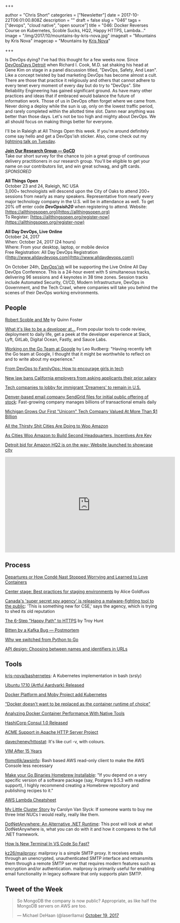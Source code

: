 +++

author = "Chris Short"
categories = ["Newsletter"]
date = 2017-10-22T06:01:00.808Z
description = ""
draft = false
slug = "046"
tags = ["devops", "cloud native", "open source"]
title = "046: Docker Reverses Course on Kubernetes, Scoble Sucks, HQ2, Happy HTTPS, Lambda..."
image = "/img/2017/10/mountains-by-kris-nova.jpg"
imagealt = "Mountains by Kris Nova"
imagecap = "Mountains by [Kris Nova](https://novasummits.com)"

+++

Is DevOps dying? I've had this thought for a few weeks now. Since [DevOpsDays Detroit](https://www.devopsdays.org/events/2017-detroit/welcome/) when Richard I. Cook, M.D. sat shaking his head at Gene Kim on stage in a panel discussion titled, "DevOps, Safety, And Lean". Like a concept twisted by bad marketing DevOps has become almost a cult. There are those that practice it religiously and others that cannot adhere to every tenet every moment of every day but do try to "DevOps". Site Reliability Engineering has gained significant ground. As have many other practices and ideas that if embraced would balance the future of information work. Those of us in DevOps often forget where we came from. Never doing a deploy while the sun is up, only on the lowest traffic period, and rarely completed within the allotted time slot. Damn near anything was better than those days. Let's not be too high and mighty about DevOps. We all should focus on making things better for everyone.

I'll be in Raleigh at All Things Open this week. If you're around definitely come say hello and get a DevOps'ish sticker. Also, come check out my [lightning talk on Tuesday](https://allthingsopen.org/lightning-talks-hosted-by-opensource-com/).

[**Join Our Research Group — GoCD**](https://docs.google.com/forms/d/e/1FAIpQLSdsxfQbVbuVVRizNaDmD1_6nyyG5WNn4pKtfHElzO9kblnz5Q/viewform)  
Take our short survey for the chance to join a great group of continuous delivery practitioners in our research group. You'll be eligible to get your name on our contributors list, and win great schwag, and gift cards. *SPONSORED*

**All Things Open**  
October 23 and 24, Raleigh, NC USA  
3,000+ technologists will descend upon the City of Oaks to attend 200+ sessions from nearly as many speakers. Representative from nearly every major technology company in the U.S. will be in attendance as well.
To get 20% off enter code ***DevOpsish20*** when registering to attend.
Website: [https://allthingsopen.org](https://allthingsopen.org)  
To Register: [https://allthingsopen.org/register-now](https://allthingsopen.org/register-now)

**All Day DevOps, Live Online**  
October 24, 2017  
When: October 24, 2017 (24 hours)  
Where: From your desktop, laptop, or mobile device  
Free Registration: All Day DevOps Registration ([http://www.alldaydevops.com](http://www.alldaydevops.com))

On October 24th, [DevOps'ish](https://devopsish.com) will be supporting the Live Online All Day DevOps Conference. This is a 24-hour event with 5 simultaneous tracks, delivering 96 sessions and 4 keynotes in 38 time zones. Session tracks include Automated Security, CI/CD, Modern Infrastructure, DevOps in Government, and the Tech Crawl, where companies will take you behind the scenes of their DevOps working environments.

## People

[Robert Scoble and Me](https://medium.com/@quinnnorton/robert-scoble-and-me-9b14ee92fffb) by Quinn Foster

[What it's like to be a developer at...](https://increment.com/development/what-its-like-to-be-a-developer-at/) From popular tools to code review, deployment to daily life, get a peek at the developer experience at Slack, Lyft, GitLab, Digital Ocean, Fastly, and Sauce Labs.

[Working on the Go Team at Google](https://medium.com/@ljrudberg/working-on-the-go-team-at-google-917b2c8d35ff) by Leo Rudberg: "Having recently left the Go team at Google, I thought that it might be worthwhile to reflect on and to write about my experience."

[From DevOps to FamilyOps: How to encourage girls in tech](https://techbeacon.com/devops-familyops-how-encourage-girls-tech)

[New law bans California employers from asking applicants their prior salary](http://m.sfgate.com/business/networth/article/New-law-bans-California-employers-from-asking-12274431.php)

[Tech companies to lobby for immigrant 'Dreamers' to remain in U.S.](http://www.reuters.com/article/us-usa-immigration-dreamers/tech-companies-to-lobby-for-immigrant-dreamers-to-remain-in-u-s-idUSKBN1CP03Z)

[Denver-based email company SendGrid files for initial public offering of stock](http://www.denverpost.com/2017/10/19/sendgrid-filing-for-ipo/): Fast-growing company manages billions of transactional emails daily

[Michigan Grows Our First "Unicorn" Tech Company Valued At More Than $1 Billion](http://www.dailydetroit.com/2017/10/18/michigan-grows-first-unicorn-tech-company-valued-1-billion/)

[All the Thirsty Shit Cities Are Doing to Woo Amazon](https://splinternews.com/all-the-thirsty-shit-cities-are-doing-to-woo-amazon-1819683162)

[As Cities Woo Amazon to Build Second Headquarters, Incentives Are Key](https://www.wsj.com/articles/amazon-has-honed-its-site-hunting-expertise-with-in-house-team-1508405401)

[Detroit bid for Amazon HQ2 is on the way; Website launched to showcase city](http://www.wxyz.com/news/detroit-bid-for-amazon-hq2-is-on-the-way-website-launched-to-showcase-city)

<center><iframe width="560" height="315" src="https://www.youtube.com/embed/DO4J_PC1b5M" frameborder="0" allowfullscreen></iframe></center>

## Process

[Departures or How Condé Nast Stopped Worrying and Learned to Love Containers](https://technology.condenast.com/story/departures-building-a-docker-container-based-deployment-platform-at-conde-nast)

[Center stage: Best practices for staging environments](https://increment.com/development/center-stage-best-practices-for-staging-environments/) by Alice Goldfuss

[Canada's 'super secret spy agency' is releasing a malware-fighting tool to the public](http://www.cbc.ca/news/technology/cse-canada-cyber-spy-malware-assemblyline-open-source-1.4361728): 'This is something new for CSE,' says the agency, which is trying to shed its old reputation

[The 6-Step "Happy Path" to HTTPS](https://www.troyhunt.com/the-6-step-happy-path-to-https/) by Troy Hunt

[Bitten by a Kafka Bug — Postmortem](https://honeycomb.io/blog/2017/10/bitten-by-a-kafka-bug---postmortem/)

[Why we switched from Python to Go](https://getstream.io/blog/switched-python-go/)

[API design: Choosing between names and identifiers in URLs](https://cloudplatform.googleblog.com/2017/10/API-design-choosing-between-names-and-identifiers-in-URLs.html)

<script async src="//pagead2.googlesyndication.com/pagead/js/adsbygoogle.js"></script>
<!-- devopsish.com Responsive -->
<ins class="adsbygoogle"
     style="display:block"
     data-ad-client="ca-pub-8972983586873269"
     data-ad-slot="4977359089"
     data-ad-format="auto"></ins>
<script>
(adsbygoogle = window.adsbygoogle || []).push({});
</script>

## Tools

[kris-nova/bashernetes](https://github.com/kris-nova/bashernetes): A Kubernetes implementation in bash (srsly)

[Ubuntu 17.10 (Artful Aardvark) Released](http://releases.ubuntu.com/17.10/)

[Docker Platform and Moby Project add Kubernetes](https://blog.docker.com/2017/10/kubernetes-docker-platform-and-moby-project/)

["Docker doesn't want to be replaced as the container runtime of choice"](https://jaxenter.com/docker-captain-coleman-interview-138098.html)

[Analyzing Docker Container Performance With Native Tools](https://crate.io/a/analyzing-docker-container-performance-native-tools/)

[HashiCorp Consul 1.0 Released](https://www.hashicorp.com/blog/hashicorp-consul-1-0)

[ACME Support in Apache HTTP Server Project](https://letsencrypt.org/2017/10/17/acme-support-in-apache-httpd.html)

[davecheney/httpstat](https://github.com/davecheney/httpstat): It's like curl -v, with colours.

[VIM After 15 Years](https://statico.github.io/vim3.html)

[flomotlik/awsinfo](https://github.com/flomotlik/awsinfo): Bash based AWS read-only client to make the AWS Console less necessary

[Make your Go Binaries Homebrew Installable](https://kev.inburke.com/kevin/install-homebrew-go/): "If you depend on a very specific version of a software package (say, Postgres 9.5.3 with readline support), I highly recommend creating a Homebrew repository and publishing recipes to it."

[AWS Lambda Cheatsheet](https://github.com/srcecde/aws-lambda-cheatsheet/blob/master/README.md)

[My Little Cluster Story](http://carolynvanslyck.com/blog/2017/10/my-little-cluster/) by Carolyn Van Slyck: If someone wants to buy me three Intel NUCs I would really, really like them.

[DotNetAnywhere: An Alternative .NET Runtime](http://mattwarren.org/2017/10/19/DotNetAnywhere-an-Alternative-.NET-Runtime/): This post will look at what DotNetAnywhere is, what you can do with it and how it compares to the full .NET framework.

[How Is New Terminal In VS Code So Fast?](https://codeburst.io/source-reading-how-is-new-terminal-in-vs-code-so-fast-10a40f7f8792)

[kz26/mailproxy](https://github.com/kz26/mailproxy): mailproxy is a simple SMTP proxy. It receives emails through an unencrypted, unauthenticated SMTP interface and retransmits them through a remote SMTP server that requires modern features such as encryption and/or authentication. mailproxy is primarily useful for enabling email functionality in legacy software that only supports plain SMTP.

## Tweet of the Week

<blockquote class="twitter-tweet" data-lang="en"><p lang="en" dir="ltr">So MongoDB the company is now public? Appropriate, as like half the MongoDB servers on AWS are too.</p>&mdash; Michael DeHaan (@laserllama) <a href="https://twitter.com/laserllama/status/921155261263499264?ref_src=twsrc%5Etfw">October 19, 2017</a></blockquote>
<script async src="https://platform.twitter.com/widgets.js" charset="utf-8"></script>